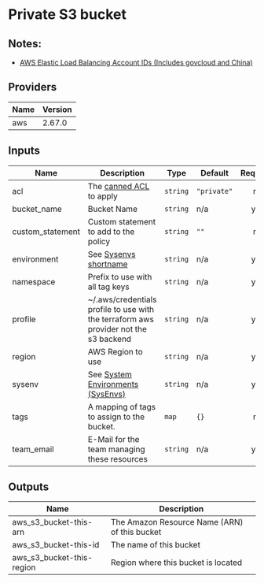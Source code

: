 # Private S3 bucket

## Notes:

- [AWS Elastic Load Balancing Account IDs (Includes govcloud and China)](https://docs.aws.amazon.com/elasticloadbalancing/latest/classic/enable-access-logs.html#attach-bucket-policy)

<!-- BEGINNING OF PRE-COMMIT-TERRAFORM DOCS HOOK -->
## Providers

| Name | Version |
|------|---------|
| aws | 2.67.0 |

## Inputs

| Name | Description | Type | Default | Required |
|------|-------------|------|---------|:-----:|
| acl | The [canned ACL](https://docs.aws.amazon.com/AmazonS3/latest/dev/acl-overview.html#canned-acl) to apply | `string` | `"private"` | no |
| bucket\_name | Bucket Name | `string` | n/a | yes |
| custom\_statement | Custom statement to add to the policy | `string` | `""` | no |
| environment | See [Sysenvs shortname](https://github.com/nxtlytics/ivy-documentation/blob/master/howto/Architecture/Specifications_and_Definitions/System_Environments_SysEnvs.md#short-name-aka-dcvpc-name) | `string` | n/a | yes |
| namespace | Prefix to use with all tag keys | `string` | n/a | yes |
| profile | ~/.aws/credentials profile to use with the terraform aws provider not the s3 backend | `string` | n/a | yes |
| region | AWS Region to use | `string` | n/a | yes |
| sysenv | See [System Environments (SysEnvs)](https://github.com/nxtlytics/ivy-documentation/blob/master/howto/Architecture/Specifications_and_Definitions/System_Environments_SysEnvs.md) | `string` | n/a | yes |
| tags | A mapping of tags to assign to the bucket. | `map` | `{}` | no |
| team\_email | E-Mail for the team managing these resources | `string` | n/a | yes |

## Outputs

| Name | Description |
|------|-------------|
| aws\_s3\_bucket-this-arn | The Amazon Resource Name (ARN) of this bucket |
| aws\_s3\_bucket-this-id | The name of this bucket |
| aws\_s3\_bucket-this-region | Region where this bucket is located |

<!-- END OF PRE-COMMIT-TERRAFORM DOCS HOOK -->
